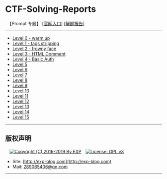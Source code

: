 # CTF-Solving-Reports
　【Prompt 专题】 [[官网入口](http://prompt.ml)] [[解题报告](http://exp-blog.com/2019/03/18/pid-3608/)]

------

- [Level 0 - warm up](http://exp-blog.com/2019/03/18/pid-3613/)
- [Level 1 - tags stripping](http://exp-blog.com/2019/03/18/pid-3623/)
- [Level 2 - frowny face](http://exp-blog.com/2019/03/18/pid-3626/)
- [Level 3 - HTML Comment](http://exp-blog.com/2019/03/18/pid-3631/)
- [Level 4 - Basic Auth](http://exp-blog.com/2019/03/18/pid-3635/)
- [Level 5](#)
- [Level 6](#)
- [Level 7](#)
- [Level 8](#)
- [Level 9](#)
- [Level 10](#)
- [Level 11](#)
- [Level 12](#)
- [Level 13](#)
- [Level 14](#)
- [Level 15](#)

------

## 版权声明

　[![Copyright (C) 2016-2019 By EXP](https://img.shields.io/badge/Copyright%20(C)-2016~2019%20By%20EXP-blue.svg)](http://exp-blog.com)　[![License: GPL v3](https://img.shields.io/badge/License-GPL%20v3-blue.svg)](https://www.gnu.org/licenses/gpl-3.0)
  

- Site: [http://exp-blog.com](http://exp-blog.com) 
- Mail: <a href="mailto:289065406@qq.com?subject=[EXP's Github]%20Your%20Question%20（请写下您的疑问）&amp;body=What%20can%20I%20help%20you?%20（需要我提供什么帮助吗？）">289065406@qq.com</a>


------
